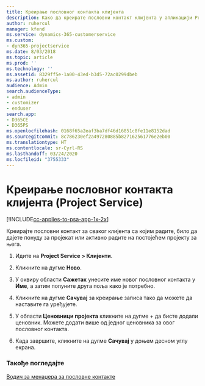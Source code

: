 ```yaml
---
title: Креирање пословног контакта клијента
description: Како да креирате пословни контакт клијента у апликацији Project Service
author: ruhercul
manager: kfend
ms.service: dynamics-365-customerservice
ms.custom:
- dyn365-projectservice
ms.date: 8/03/2018
ms.topic: article
ms.prod: ''
ms.technology: ''
ms.assetid: 8329ff5e-1a00-43ed-b3d5-72ac0299dbeb
ms.author: ruhercul
audience: Admin
search.audienceType:
- admin
- customizer
- enduser
search.app:
- D365CE
- D365PS
ms.openlocfilehash: 0168f65a2eaf3ba7df46d16851c8fe11e8152dad
ms.sourcegitcommit: 8c786230ef2a497280885b827162561776e2eb00
ms.translationtype: HT
ms.contentlocale: sr-Cyrl-RS
ms.lasthandoff: 03/24/2020
ms.locfileid: "3755333"
---
```

# <a name="create-a-customer-account-project-service"></a>Креирање пословног контакта клијента (Project Service)

[!INCLUDE[cc-applies-to-psa-app-1x-2x](../includes/cc-applies-to-psa-app-1x-2x.md)]

Креирајте пословни контакт за сваког клијента са којим радите, било да дајете понуду за пројекат или активно радите на постојећем пројекту за њега.  
  
1.  Идите на **Project Service > Клијенти**.  
  
2.  Кликните на дугме **Ново**.  
  
3.  У оквиру области **Сажетак** унесите име новог пословног контакта у **Име**, а затим попуните друга поља како је потребно.  
  
4.  Кликните на дугме **Сачувај** за креирање записа тако да можете да наставите га уређујете.  
  
5.  У области **Ценовници пројекта** кликните на дугме + да бисте додали ценовник. Можете додати више од једног ценовника за овог пословног контакта.  
  
6.  Када завршите, кликните на дугме **Сачувај** у доњем десном углу екрана.  
  
### <a name="see-also"></a>Такође погледајте  
 [Водич за менаџера за пословне контакте](../project-service/account-manager-guide.md)
